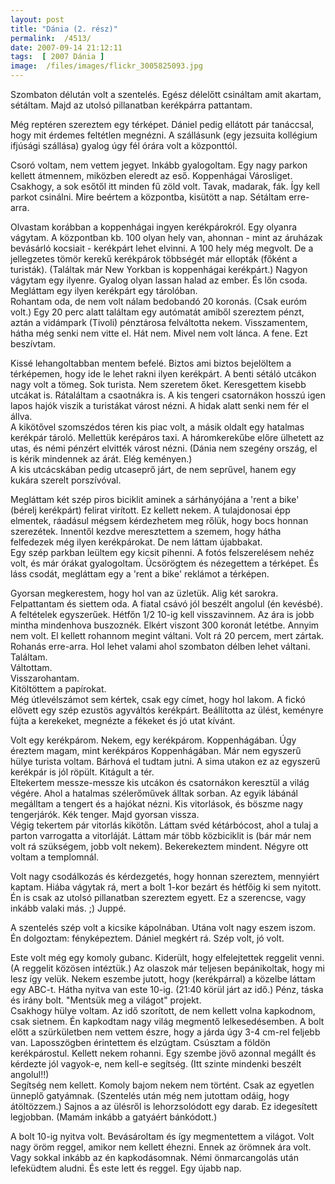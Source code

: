 ```yaml
---
layout: post
title: "Dánia (2. rész)"
permalink:  /4513/ 
date: 2007-09-14 21:12:11
tags:  [ 2007 Dánia ] 
image:  /files/images/flickr_3005825093.jpg 
---
```

Szombaton délután volt a szentelés. Egész délelőtt csináltam amit akartam, sétáltam. Majd az utolsó pillanatban kerékpárra pattantam.

<!--break--> Még reptéren szereztem egy térképet. Dániel pedig ellátott pár tanáccsal, hogy mit érdemes feltétlen megnézni. A szállásunk (egy jezsuita kollégium ifjúsági szállása) gyalog úgy fél órára volt a központtól.

Csoró voltam, nem vettem jegyet. Inkább gyalogoltam. Egy nagy parkon kellett átmennem, miközben eleredt az eső. Koppenhágai Városliget. Csakhogy, a sok esőtől itt minden fű zöld volt. Tavak, madarak, fák. Így kell parkot csinálni. Mire beértem a központba, kisütött a nap. Sétáltam erre-arra.

Olvastam korábban a koppenhágai ingyen kerékpárokról. Egy olyanra vágytam. A központban kb. 100 olyan hely van, ahonnan - mint az áruházak bevásárló kocsiait - kerékpárt lehet elvinni. A 100 hely még megvolt. De a jellegzetes tömör kerekű kerékpárok többségét már ellopták (főként a turisták). (Találtak már New Yorkban is koppenhágai kerékpárt.) Nagyon vágytam egy ilyenre. Gyalog olyan lassan halad az ember. És lőn csoda. Megláttam egy ilyen kerékpárt egy tárolóban.  
 Rohantam oda, de nem volt nálam bedobandó 20 koronás. (Csak euróm volt.) Egy 20 perc alatt találtam egy autómatát amiből szereztem pénzt, aztán a vidámpark (Tivoli) pénztárosa felváltotta nekem. Visszamentem, hátha még senki nem vitte el. Hát nem. Mivel nem volt lánca. A fene. Ezt beszívtam.

Kissé lehangoltabban mentem befelé. Biztos ami biztos bejelöltem a térképemen, hogy ide le lehet rakni ilyen kerékpárt. A benti sétáló utcákon nagy volt a tömeg. Sok turista. Nem szeretem őket. Keresgettem kisebb utcákat is. Rátaláltam a csaotnákra is. A kis tengeri csatornákon hosszú igen lapos hajók viszik a turistákat várost nézni. A hidak alatt senki nem fér el állva.  
A kikötővel szomszédos téren kis piac volt, a másik oldalt egy hatalmas kerékpár tároló. Mellettük kerépáros taxi. A háromkerekűbe előre ülhetett az utas, és némi pénzért elvitték várost nézni. (Dánia nem szegény ország, el is kérik mindennek az árát. Elég keményen.)  
A kis utcácskában pedig utcaseprő járt, de nem seprűvel, hanem egy kukára szerelt porszívóval.

Megláttam két szép piros biciklit aminek a sárhányójána a 'rent a bike' (bérelj kerékpárt) felirat virított. Ez kellett nekem. A tulajdonosai épp elmentek, ráadásul mégsem kérdezhetem meg rőlük, hogy bocs honnan szerezétek. Innentől kezdve meresztettem a szemem, hogy hátha felfedezek még ilyen kerékpárokat. De nem láttam újabbakat.  
Egy szép parkban leültem egy kicsit pihenni. A fotós felszerelésem nehéz volt, és már órákat gyalogoltam. Ücsörögtem és nézegettem a térképet. És láss csodát, megláttam egy a 'rent a bike' reklámot a térképen.

Gyorsan megkerestem, hogy hol van az üzletük. Alig két sarokra. Felpattantam és siettem oda. A fiatal csávó jól beszélt angolul (én kevésbé). A feltételek egyszerűek. Hétfőn 1/2 10-ig kell visszavinnem. Az ára is jobb mintha mindenhova buszoznék. Elkért viszont 300 koronát letétbe. Annyim nem volt. El kellett rohannom megint váltani. Volt rá 20 percem, mert zártak. Rohanás erre-arra. Hol lehet valami ahol szombaton délben lehet váltani.  
Találtam.  
Váltottam.  
Visszarohantam.  
Kitöltöttem a papírokat.  
Még útlevélszámot sem kértek, csak egy címet, hogy hol lakom. A fickó elővett egy szép ezustös agyváltós kerékpárt. Beállította az ülést, keményre fújta a kerekeket, megnézte a fékeket és jó utat kívánt.

Volt egy kerékpárom. Nekem, egy kerékpárom. Koppenhágában. Úgy éreztem magam, mint kerékpáros Koppenhágában. Már nem egyszerű hülye turista voltam. Bárhová el tudtam jutni. A sima utakon ez az egyszerű kerékpár is jól röpült. Kitágult a tér.  
Eltekertem messze-messze kis utcákon és csatornákon keresztül a világ végére. Ahol a hatalmas szélerőművek álltak sorban. Az egyik lábánál megálltam a tengert és a hajókat nézni. Kis vitorlások, és böszme nagy tengerjárók. Kék tenger. Majd gyorsan vissza.  
Végig tekertem pár vitorlás kikötőn. Láttam svéd kétárbócost, ahol a tulaj a parton varrogatta a vitorláját. Láttam már több közbiciklit is (bár már nem volt rá szükségem, jobb volt nekem). Bekerekeztem mindent. Négyre ott voltam a templomnál.

Volt nagy csodálkozás és kérdezgetés, hogy honnan szereztem, mennyiért kaptam. Hiába vágytak rá, mert a bolt 1-kor bezárt és hétfőig ki sem nyitott. Én is csak az utolsó pillanatban szereztem egyett. Ez a szerencse, vagy inkább valaki más. ;) Juppé.

A szentelés szép volt a kicsike kápolnában. Utána volt nagy eszem iszom. Én dolgoztam: fényképeztem. Dániel megkért rá. Szép volt, jó volt.

Este volt még egy komoly gubanc. Kiderült, hogy elfelejtettek reggelit venni. (A reggelit közösen intéztük.) Az olaszok már teljesen bepánikoltak, hogy mi lesz így velük. Nekem eszembe jutott, hogy (kerékpárral) a közelbe láttam egy ABC-t. Hátha nyitva van este 10-ig. (21:40 körül járt az idő.) Pénz, táska és irány bolt. "Mentsük meg a világot" projekt.  
Csakhogy hülye voltam. Az idő szorított, de nem kellett volna kapkodnom, csak sietnem. Én kapkodtam nagy világ megmentő lelkesedésemben. A bolt előtt a szürkületben nem vettem észre, hogy a járda úgy 3-4 cm-rel feljebb van. Laposszögben érintettem és elzúgtam. Csúsztam a földön kerékpárostul. Kellett nekem rohanni. Egy szembe jövő azonnal megállt és kérdezte jól vagyok-e, nem kell-e segítség. (Itt szinte mindenki beszélt angolul!!)  
Segítség nem kellett. Komoly bajom nekem nem történt. Csak az egyetlen ünneplő gatyámnak. (Szentelés után még nem jutottam odáig, hogy átöltözzem.) Sajnos a az ülésről is lehorzsolódott egy darab. Ez idegesített legjobban. (Mamám inkább a gatyáért bánkódott.)

A bolt 10-ig nyitva volt. Bevásároltam és így megmentettem a világot. Volt nagy öröm reggel, amikor nem kellett éhezni. Ennek az örömnek ára volt. Vagy sokkal inkább az én kapkodásomnak. Némi önmarcangolás után lefeküdtem aludni. És este lett és reggel. Egy újabb nap.

